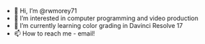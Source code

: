 - 👋 Hi, I’m @rwmorey71
- 👀 I’m interested in computer programming and video production
- 🌱 I’m currently learning color grading in Davinci Resolve 17
- 📫 How to reach me - email!

<!---
rwmorey71/rwmorey71 is a ✨ special ✨ repository because its `README.md` (this file) appears on your GitHub profile.
You can click the Preview link to take a look at your changes.
--->

